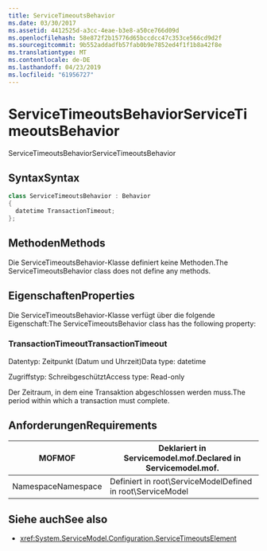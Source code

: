 ```yaml
---
title: ServiceTimeoutsBehavior
ms.date: 03/30/2017
ms.assetid: 4412525d-a3cc-4eae-b3e8-a50ce766d09d
ms.openlocfilehash: 58e872f2b15776d65bccdcc47c353ce566cd9d2f
ms.sourcegitcommit: 9b552addadfb57fab0b9e7852ed4f1f1b8a42f8e
ms.translationtype: MT
ms.contentlocale: de-DE
ms.lasthandoff: 04/23/2019
ms.locfileid: "61956727"
---
```

# <a name="servicetimeoutsbehavior"></a><span data-ttu-id="64ac2-102">ServiceTimeoutsBehavior</span><span class="sxs-lookup"><span data-stu-id="64ac2-102">ServiceTimeoutsBehavior</span></span>
<span data-ttu-id="64ac2-103">ServiceTimeoutsBehavior</span><span class="sxs-lookup"><span data-stu-id="64ac2-103">ServiceTimeoutsBehavior</span></span>  
  
## <a name="syntax"></a><span data-ttu-id="64ac2-104">Syntax</span><span class="sxs-lookup"><span data-stu-id="64ac2-104">Syntax</span></span>  
  
```csharp
class ServiceTimeoutsBehavior : Behavior  
{  
  datetime TransactionTimeout;  
};  
```  
  
## <a name="methods"></a><span data-ttu-id="64ac2-105">Methoden</span><span class="sxs-lookup"><span data-stu-id="64ac2-105">Methods</span></span>  
 <span data-ttu-id="64ac2-106">Die ServiceTimeoutsBehavior-Klasse definiert keine Methoden.</span><span class="sxs-lookup"><span data-stu-id="64ac2-106">The ServiceTimeoutsBehavior class does not define any methods.</span></span>  
  
## <a name="properties"></a><span data-ttu-id="64ac2-107">Eigenschaften</span><span class="sxs-lookup"><span data-stu-id="64ac2-107">Properties</span></span>  
 <span data-ttu-id="64ac2-108">Die ServiceTimeoutsBehavior-Klasse verfügt über die folgende Eigenschaft:</span><span class="sxs-lookup"><span data-stu-id="64ac2-108">The ServiceTimeoutsBehavior class has the following property:</span></span>  
  
### <a name="transactiontimeout"></a><span data-ttu-id="64ac2-109">TransactionTimeout</span><span class="sxs-lookup"><span data-stu-id="64ac2-109">TransactionTimeout</span></span>  
 <span data-ttu-id="64ac2-110">Datentyp: Zeitpunkt (Datum und Uhrzeit)</span><span class="sxs-lookup"><span data-stu-id="64ac2-110">Data type: datetime</span></span>  
  
 <span data-ttu-id="64ac2-111">Zugriffstyp: Schreibgeschützt</span><span class="sxs-lookup"><span data-stu-id="64ac2-111">Access type: Read-only</span></span>  
  
 <span data-ttu-id="64ac2-112">Der Zeitraum, in dem eine Transaktion abgeschlossen werden muss.</span><span class="sxs-lookup"><span data-stu-id="64ac2-112">The period within which a transaction must complete.</span></span>  
  
## <a name="requirements"></a><span data-ttu-id="64ac2-113">Anforderungen</span><span class="sxs-lookup"><span data-stu-id="64ac2-113">Requirements</span></span>  
  
|<span data-ttu-id="64ac2-114">MOF</span><span class="sxs-lookup"><span data-stu-id="64ac2-114">MOF</span></span>|<span data-ttu-id="64ac2-115">Deklariert in Servicemodel.mof.</span><span class="sxs-lookup"><span data-stu-id="64ac2-115">Declared in Servicemodel.mof.</span></span>|  
|---------|-----------------------------------|  
|<span data-ttu-id="64ac2-116">Namespace</span><span class="sxs-lookup"><span data-stu-id="64ac2-116">Namespace</span></span>|<span data-ttu-id="64ac2-117">Definiert in root\ServiceModel</span><span class="sxs-lookup"><span data-stu-id="64ac2-117">Defined in root\ServiceModel</span></span>|  
  
## <a name="see-also"></a><span data-ttu-id="64ac2-118">Siehe auch</span><span class="sxs-lookup"><span data-stu-id="64ac2-118">See also</span></span>

- <xref:System.ServiceModel.Configuration.ServiceTimeoutsElement>
